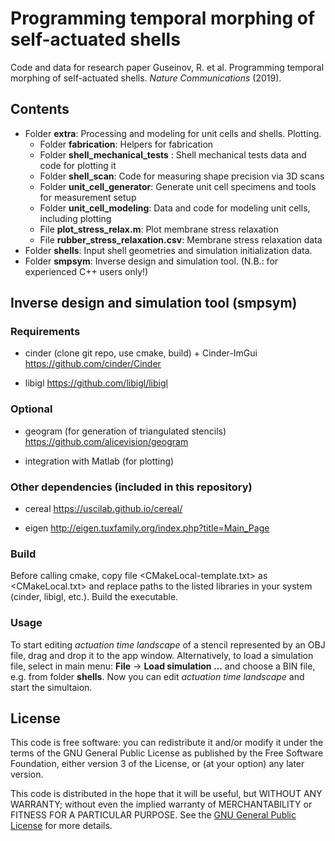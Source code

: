 # Programming temporal morphing of self-actuated shells

Code and data for research paper Guseinov, R. et al. Programming temporal morphing of self-actuated shells. *Nature Communications* (2019).

## Contents

* Folder **extra**: Processing and modeling for unit cells and shells. Plotting.
  - Folder **fabrication**: Helpers for fabrication
  - Folder **shell_mechanical_tests** : Shell mechanical tests data and code for plotting it
  - Folder **shell_scan**: Code for measuring shape precision via 3D scans
  - Folder **unit_cell_generator**: Generate unit cell specimens and tools for measurement setup
  - Folder **unit_cell_modeling**: Data and code for modeling unit cells, including plotting
  - File **plot_stress_relax.m**: Plot membrane stress relaxation
  - File **rubber_stress_relaxation.csv**: Membrane stress relaxation data
* Folder **shells**: Input shell geometries and simulation initialization data.
* Folder **smpsym**: Inverse design and simulation tool. (N.B.: for experienced C++ users only!)

## Inverse design and simulation tool (smpsym)

### Requirements

* cinder (clone git repo, use cmake, build) + Cinder-ImGui
	https://github.com/cinder/Cinder

* libigl
	https://github.com/libigl/libigl

### Optional

* geogram (for generation of triangulated stencils)
    https://github.com/alicevision/geogram

* integration with Matlab (for plotting)

### Other dependencies (included in this repository)

* cereal
	https://uscilab.github.io/cereal/

* eigen
	http://eigen.tuxfamily.org/index.php?title=Main_Page
	
### Build

Before calling cmake, copy file <CMakeLocal-template.txt> as <CMakeLocal.txt> and replace paths
to the listed libraries in your system (cinder, libigl, etc.). Build the executable.

### Usage

To start editing *actuation time landscape* of a stencil represented by an OBJ file, drag and drop it to the app window.
Alternatively, to load a simulation file, select in main menu: **File** -> **Load simulation ...** and choose a BIN file, e.g. from folder **shells**.
Now you can edit *actuation time landscape* and start the simultaion.

## License
This code is free software: you can redistribute it and/or modify
it under the terms of the GNU General Public License as published by
the Free Software Foundation, either version 3 of the License, or
(at your option) any later version.

This code is distributed in the hope that it will be useful,
but WITHOUT ANY WARRANTY; without even the implied warranty of
MERCHANTABILITY or FITNESS FOR A PARTICULAR PURPOSE.  See the
[GNU General Public License](https://www.gnu.org/licenses/) for more details.
